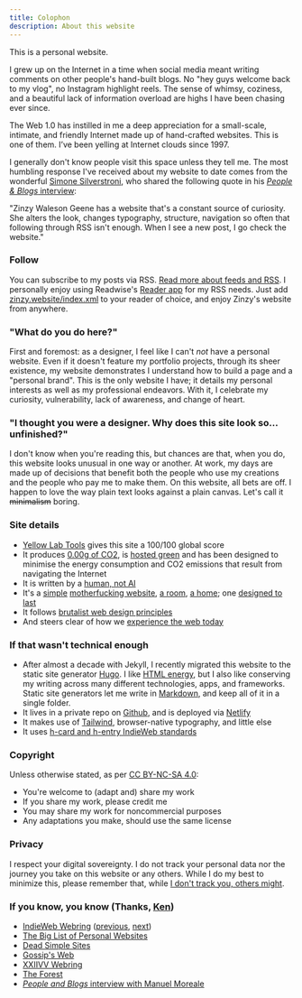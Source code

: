 ```yaml
---
title: Colophon
description: About this website
---
```


This is a personal website.

I grew up on the Internet in a time when social media meant writing comments on other people's hand-built blogs. No "hey guys welcome back to my vlog", no Instagram highlight reels. The sense of whimsy, coziness, and a beautiful lack of information overload are highs I have been chasing ever since.

The Web 1.0 has instilled in me a deep appreciation for a small-scale, intimate, and friendly Internet made up of hand-crafted websites. This is one of them. I’ve been yelling at Internet clouds since 1997.

I generally don't know people visit this space unless they tell me. The most humbling response I've received about my website to date comes from the wonderful [Simone Silverstroni](https://minutestomidnight.co.uk/), who shared the following quote in his [_People & Blogs_ interview](https://manuelmoreale.com/pb-simone-silvestroni):

"Zinzy Waleson Geene has a website that's a constant source of curiosity. She alters the look, changes typography, structure, navigation so often that following through RSS isn't enough. When I see a new post, I go check the website."

### Follow

You can subscribe to my posts via RSS. [Read more about feeds and RSS](https://aboutfeeds.com/). I personally enjoy using Readwise's [Reader app](https://readwise.io/read) for my RSS needs. Just add [zinzy.website/index.xml](https://zinzy.website/index.xml) to your reader of choice, and enjoy Zinzy's website from anywhere.

### "What do you do here?"

First and foremost: as a designer, I feel like I can't _not_ have a personal website. Even if it doesn't feature my portfolio projects, through its sheer existence, my website demonstrates I understand how to build a page and a "personal brand". This is the only website I have; it details my personal interests as well as my professional endeavors. With it, I celebrate my curiosity, vulnerability, lack of awareness, and change of heart.

### "I thought you were a designer. Why does this site look so... unfinished?"

I don't know when you're reading this, but chances are that, when you do, this website looks unusual in one way or another. At work, my days are made up of decisions that benefit both the people who use my creations and the people who pay me to make them. On this website, all bets are off. I happen to love the way plain text looks against a plain canvas. Let's call it ~~minimalism~~ boring.

### Site details

- [Yellow Lab Tools](https://yellowlab.tools/result/got2ipv3ap) gives this site a 100/100 global score
- It produces [0.00g of CO2](https://www.websitecarbon.com/website/zinzy-website/), is [hosted green](https://www.thegreenwebfoundation.org/green-web-check/?url=https%3A%2F%2Fzinzy.website) and has been designed to minimise the energy consumption and CO2 emissions that result from navigating the Internet
- It is written by a [human, not AI](https://notbyai.fyi/)
- It's a [simple](https://anthonyhobday.com/books/simpledesign/) [motherfucking website](https://motherfuckingwebsite.com/), [a room](https://a-website-is-a-room.net/), [a home](https://nicochilla.com/my-website-as-a-home/); one [designed to last](https://jeffhuang.com/designed_to_last/)
- It follows [brutalist web design principles](https://brutalist-web.design/)
- And steers clear of how we [experience the web today](https://how-i-experience-web-today.com/)

### If that wasn't technical enough

- After almost a decade with Jekyll, I recently migrated this website to the static site generator [Hugo](https://gohugo.io/). I like [HTML energy](https://html.energy/), but I also like conserving my writing across many different technologies, apps, and frameworks. Static site generators let me write in [Markdown](https://www.markdownguide.org/), and keep all of it in a single folder.
- It lives in a private repo on [Github](https://github.com/zinzy), and is deployed via [Netlify](https://www.netlify.com/)
- It makes use of [Tailwind](https://tailwindcss.com/), browser-native typography, and little else
- It uses [h-card and h-entry IndieWeb standards](https://spec.indieweb.org/)

### Copyright

Unless otherwise stated, as per [CC BY-NC-SA 4.0](http://creativecommons.org/licenses/by-nc-sa/4.0/?ref=chooser-v1):

- You're welcome to (adapt and) share my work
- If you share my work, please credit me
- You may share my work for noncommercial purposes
- Any adaptations you make, should use the same license

### Privacy

I respect your digital sovereignty. I do not track your personal data nor the journey you take on this website or any others. While I do my best to minimize this, please remember that, while [I don't track you, others might](https://www.zylstra.org/blog/2020/01/i-dont-track-you-here-but-others-might/).

### If you know, you know (Thanks, [Ken](https://ken.fyi/about#if-you-know-you-know))

- [IndieWeb Webring](https://xn--sr8hvo.ws) ([previous](https://xn--sr8hvo.ws/previous), [next](https://xn--sr8hvo.ws/next))
- [The Big List of Personal Websites](http://biglist.terraaeon.com/)
- [Dead Simple Sites](https://deadsimplesites.com/)
- [Gossip's Web](https://gossipsweb.net/)
- [XXIIVV Webring](https://webring.xxiivv.com/#zinzy)
- [The Forest](https://theforest.link/)
- [_People and Blogs_ interview with Manuel Moreale](https://manuelmoreale.com/pb-zinzy)


